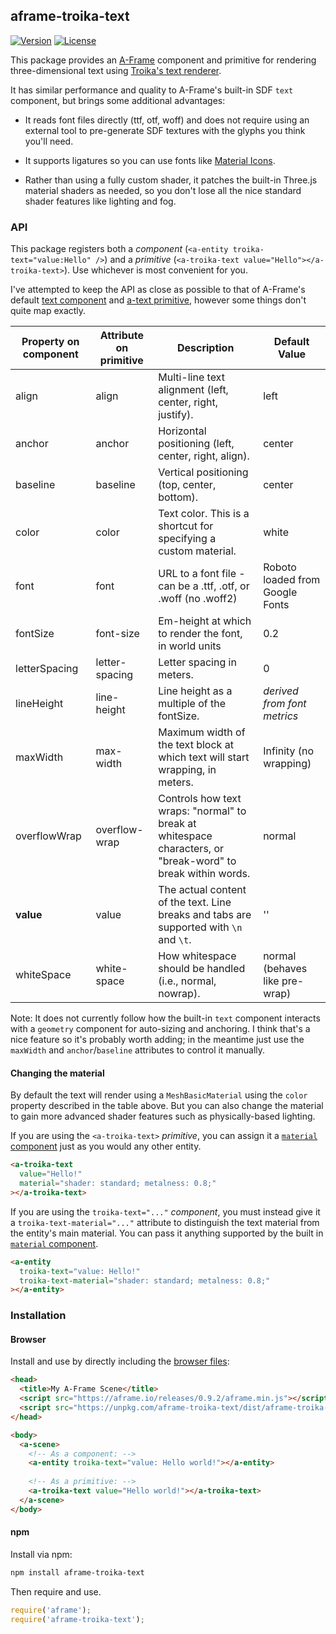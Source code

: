 ## aframe-troika-text

[![Version](http://img.shields.io/npm/v/aframe-troika-text.svg?style=flat-square)](https://npmjs.org/package/aframe-troika-text)
[![License](http://img.shields.io/npm/l/aframe-troika-text.svg?style=flat-square)](https://npmjs.org/package/aframe-troika-text)

This package provides an [A-Frame](https://aframe.io) component and primitive for rendering three-dimensional text using [Troika's text renderer](https://github.com/protectwise/troika/tree/master/packages/troika-3d-text).

It has similar performance and quality to A-Frame's built-in SDF `text` component, but brings some additional advantages:

* It reads font files directly (ttf, otf, woff) and does not require using an external tool to pre-generate SDF textures with the glyphs you think you'll need.

* It supports ligatures so you can use fonts like [Material Icons](https://material.io/resources/icons/).
 
* Rather than using a fully custom shader, it patches the built-in Three.js material shaders as needed, so you don't lose all the nice standard shader features like lighting and fog.


### API

This package registers both a _component_ (`<a-entity troika-text="value:Hello" />`) and a _primitive_ (`<a-troika-text value="Hello"></a-troika-text>`). Use whichever is most convenient for you.

I've attempted to keep the API as close as possible to that of A-Frame's default [text component](https://aframe.io/docs/master/components/text.html) and [a-text primitive](https://aframe.io/docs/master/primitives/a-text.html), however some things don't quite map exactly.

| Property on component | Attribute on primitive | Description                                                                                                 | Default Value                   |
|-----------------------|------------------------|-------------------------------------------------------------------------------------------------------------|---------------------------------|
| align                 | align                  | Multi-line text alignment (left, center, right, justify).                                                   | left                            |
| anchor                | anchor                 | Horizontal positioning (left, center, right, align).                                                        | center                          |
| baseline              | baseline               | Vertical positioning (top, center, bottom).                                                                 | center                          |
| color                 | color                  | Text color. This is a shortcut for specifying a custom material.                                            | white                           |
| font                  | font                   | URL to a font file - can be a .ttf, .otf, or .woff (no .woff2)                                              | Roboto loaded from Google Fonts |
| fontSize              | font-size              | Em-height at which to render the font, in world units                                                       | 0.2                             |
| letterSpacing         | letter-spacing         | Letter spacing in meters.                                                                                   | 0                               |
| lineHeight            | line-height            | Line height as a multiple of the fontSize.                                                                  | *derived from font metrics*     |
| maxWidth              | max-width              | Maximum width of the text block at which text will start wrapping, in meters.                               | Infinity (no wrapping)          |
| overflowWrap          | overflow-wrap          | Controls how text wraps: "normal" to break at whitespace characters, or "break-word" to break within words. | normal                          |
| **value**             | value                  | The actual content of the text. Line breaks and tabs are supported with `\n` and `\t`.                      | ''                              |
| whiteSpace            | white-space            | How whitespace should be handled (i.e., normal, nowrap).                                                    | normal (behaves like pre-wrap)  |

Note: It does not currently follow how the built-in `text` component interacts with a `geometry` component for auto-sizing and anchoring. I think that's a nice feature so it's probably worth adding; in the meantime just use the `maxWidth` and `anchor`/`baseline` attributes to control it manually.  

#### Changing the material

By default the text will render using a `MeshBasicMaterial` using the `color` property described in the table above. But you can also change the material to gain more advanced shader features such as physically-based lighting.

If you are using the `<a-troika-text>` _primitive_, you can assign it a [`material` component](https://aframe.io/docs/master/components/material.html) just as you would any other entity.

```html
<a-troika-text
  value="Hello!"
  material="shader: standard; metalness: 0.8;"
></a-troika-text>
```

If you are using the `troika-text="..."` _component_, you must instead give it a `troika-text-material="..."` attribute to distinguish the text material from the entity's main material. You can pass it anything supported by the built in [`material` component](https://aframe.io/docs/master/components/material.html). 

```html
<a-entity
  troika-text="value: Hello!"
  troika-text-material="shader: standard; metalness: 0.8;"
></a-entity>
```

### Installation

#### Browser

Install and use by directly including the [browser files](dist):

```html
<head>
  <title>My A-Frame Scene</title>
  <script src="https://aframe.io/releases/0.9.2/aframe.min.js"></script>
  <script src="https://unpkg.com/aframe-troika-text/dist/aframe-troika-text.min.js"></script>
</head>

<body>
  <a-scene>
    <!-- As a component: -->
    <a-entity troika-text="value: Hello world!"></a-entity>
    
    <!-- As a primitive: -->
    <a-troika-text value="Hello world!"></a-troika-text>
  </a-scene>
</body>
```

#### npm

Install via npm:

```bash
npm install aframe-troika-text
```

Then require and use.

```js
require('aframe');
require('aframe-troika-text');
```
